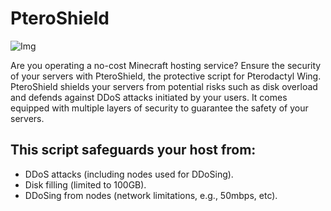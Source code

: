 # PteroShield

![Img](https://media.discordapp.net/attachments/1163204117766881405/1163204739287236608/image.png?ex=653eb9d5&is=652c44d5&hm=dbb015ed367a1fa9f2813441ce9dda7b7d99ffe894e14e7b32d49efb66496bf7&=&width=1025&height=145)

Are you operating a no-cost Minecraft hosting service? Ensure the security of your servers with PteroShield, the protective script for Pterodactyl Wing. PteroShield shields your servers from potential risks such as disk overload and defends against DDoS attacks initiated by your users. It comes equipped with multiple layers of security to guarantee the safety of your servers.

## This script safeguards your host from:

- DDoS attacks (including nodes used for DDoSing).
- Disk filling (limited to 100GB).
- DDoSing from nodes (network limitations, e.g., 50mbps, etc).
